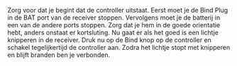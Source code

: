Zorg voor dat je begint dat de controller uitstaat.
Eerst moet je de Bind Plug in de BAT port van de receiver stoppen.
Vervolgens moet je de batterij in een van de andere ports stoppen. Zorg dat je hem in de goede orientatie hebt, anders onstaat er kortsluting.
Nu gaat er als het goed is een lichtje knipperen in de receiver.
Druk nu op de Bind knop op de controller en schakel tegelijkertijd de controller aan. 
Zodra het lichtje stopt met knipperen en blijft branden ben je verbonden.

